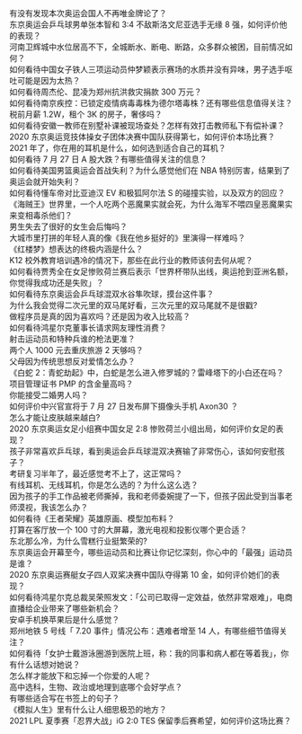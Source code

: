 有没有发现本次奥运会国人不再唯金牌论了？  
东京奥运会乒乓球男单张本智和 3:4 不敌斯洛文尼亚选手无缘 8 强，如何评价他的表现？  
河南卫辉城中水位居高不下，全城断水、断电、断路，众多群众被困，目前情况如何？  
如何看待中国女子铁人三项运动员仲梦颖表示赛场的水质并没有异味，男子选手呕吐可能是因为太热？  
如何看待周杰伦、昆凌为郑州抗洪救灾捐款 300 万元？  
如何看待南京疾控：已锁定疫情病毒毒株为德尔塔毒株？还有哪些信息值得关注？  
税前月薪 1.2W，租个 3K 的房子，奢侈吗？  
如何看待安徽一教师在别墅补课被现场查处？怎样有效打击教师私下有偿补课？  
2020 东京奥运竞技体操女子团体决赛中国队获得第七，如何评价本场比赛？  
2021 年了，你在用的耳机是什么，如何选到适合自己的耳机？  
如何看待 7 月 27 日 A 股大跌？有哪些值得关注的信息？  
如何看待美国男篮奥运会首战失利？为什么感觉他们在 NBA 特别厉害，结果到了奥运会就开始失利？  
如何看待懂车帝对比亚迪汉 EV 和极狐阿尔法 S 的碰撞实验，以及双方的回应？  
《海贼王》世界里，一个人吃两个恶魔果实就会死，为什么海军不喂四皇恶魔果实来变相毒杀他们？  
男生失去了很好的女生会后悔吗？  
大城市里打拼的年轻人真的像《我在他乡挺好的》里演得一样难吗？  
《红楼梦》想表达的终极内涵是什么？  
K12 校外教育培训遇冷的情况下，那些在此行业的教师该何去何从呢？  
如何看待贾秀全在女足惨败荷兰赛后表示「世界杯带队出线，奥运抢到亚洲名额，你觉得我成功还是失败」？  
如何看待东京奥运会乒乓球混双水谷隼吹球，摸台这件事？  
为什么我会觉得二次元里的双马尾好看，三次元里的双马尾就不是很戳?  
做程序员是真的因为喜欢吗？还是因为收入比较高？  
如何看待鸿星尔克董事长请求网友理性消费？  
射击运动员和特种兵谁的枪法更准？  
两个人 1000 元去重庆旅游 2 天够吗？  
父母因为传统思想反对爱情怎么办？  
《白蛇 2：青蛇劫起》中，白蛇是怎么进入修罗城的？雷峰塔下的小白还在吗？  
项目管理证书 PMP 的含金量高吗？  
你能接受二婚男人吗？  
如何评价中兴官宣将于 7 月 27 日发布屏下摄像头手机 Axon30 ？  
怎么才能让皮肤越来越白?  
2020 东京奥运女足小组赛中国女足 2:8 惨败荷兰小组出局，如何评价女足的表现？  
孩子非常喜欢乒乓球，看到奥运会乒乓球混双决赛输了非常伤心，该如何安慰孩子？  
考研复习半年了，最近感觉考不上了，这正常吗？  
有线耳机、无线耳机，你是怎么选的？为什么这么选？  
因为孩子的手工作品被老师撕掉，我和老师委婉提了一下，但孩子因此受到当事老师漠视，我该怎么办？  
如何看待《王者荣耀》英雄原画、模型加布料？  
打算在客厅放一个 100 寸的大屏幕，激光电视和投影仪哪个更合适？  
东北那么冷，为什么雪糕行业挺繁荣的?  
东京奥运会开幕至今，哪些运动员和比赛让你记忆深刻，你心中的「最强」运动员是谁？  
2020 东京奥运赛艇女子四人双桨决赛中国队夺得第 10 金，如何评价她们的表现？  
如何看待鸿星尔克总裁吴荣照发文：「公司已取得一定效益，依然非常艰难」，电商直播给企业带来了哪些新机会？  
安卓手机换苹果后是什么感觉？  
郑州地铁 5 号线「 7.20 事件」情况公布：遇难者增至 14 人，有哪些细节值得关注？  
如何看待「女护士戴游泳圈游到医院上班，称：我的同事和病人都在等着我」，你有什么话想对她说？  
怎么样才能放下和忘掉一个你爱的人呢？  
高中选科，生物、政治或地理到底哪个会好学点？  
有哪些适合写在书签上的句子？  
《模拟人生》里有什么让人细思极恐的地方？  
2021 LPL 夏季赛「忍界大战」iG 2:0 TES 保留季后赛希望，如何评价这场比赛？  
